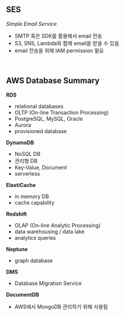 ## SES

_Simple Email Service_

- SMTP 혹은 SDK를 활용해서 email 전송
- S3, SNS, Lambda와 함께 email을 받을 수 있음
- email 전송을 위해 IAM permission 필요

<br>

## AWS Database Summary

**RDS**

- relational databases
- OLTP (On-line Transaction Processing)
- PostgreSQL, MySQL, Oracle
- Aurora
- provisioned database

**DynamoDB**

- NoSQL DB
- 관리형 DB
- Key-Value, Document
- serverless

**ElastiCache**

- in memory DB
- cache capability

**Redshift**

- OLAP (On-line Analytic Processing)
- data warehousing / data lake
- analytics queries

**Neptune**

- graph database

**DMS**

- Database Migration Service

**DocumentDB**

- AWS에서 MongoDB 관리하기 위해 사용됨
